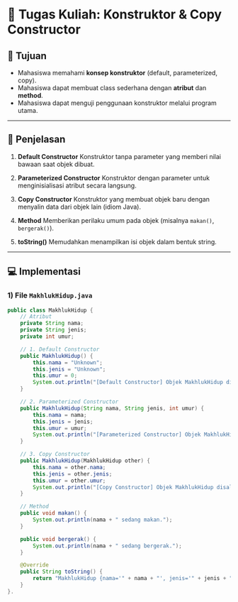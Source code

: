 # 📘 Tugas Kuliah: Konstruktor & Copy Constructor

## 🎯 Tujuan
- Mahasiswa memahami **konsep konstruktor** (default, parameterized, copy).
- Mahasiswa dapat membuat class sederhana dengan **atribut** dan **method**.
- Mahasiswa dapat menguji penggunaan konstruktor melalui program utama.

---

## 📌 Penjelasan
1. **Default Constructor**
   Konstruktor tanpa parameter yang memberi nilai bawaan saat objek dibuat.

2. **Parameterized Constructor**
   Konstruktor dengan parameter untuk menginisialisasi atribut secara langsung.

3. **Copy Constructor**
   Konstruktor yang membuat objek baru dengan menyalin data dari objek lain (idiom Java).

4. **Method**
   Memberikan perilaku umum pada objek (misalnya `makan()`, `bergerak()`).

5. **toString()**
   Memudahkan menampilkan isi objek dalam bentuk string.

---

## 💻 Implementasi

### 1) File `MakhlukHidup.java`
```java
public class MakhlukHidup {
    // Atribut
    private String nama;
    private String jenis;
    private int umur;

    // 1. Default Constructor
    public MakhlukHidup() {
        this.nama = "Unknown";
        this.jenis = "Unknown";
        this.umur = 0;
        System.out.println("[Default Constructor] Objek MakhlukHidup dibuat.");
    }

    // 2. Parameterized Constructor
    public MakhlukHidup(String nama, String jenis, int umur) {
        this.nama = nama;
        this.jenis = jenis;
        this.umur = umur;
        System.out.println("[Parameterized Constructor] Objek MakhlukHidup dibuat.");
    }

    // 3. Copy Constructor
    public MakhlukHidup(MakhlukHidup other) {
        this.nama = other.nama;
        this.jenis = other.jenis;
        this.umur = other.umur;
        System.out.println("[Copy Constructor] Objek MakhlukHidup disalin.");
    }

    // Method
    public void makan() {
        System.out.println(nama + " sedang makan.");
    }

    public void bergerak() {
        System.out.println(nama + " sedang bergerak.");
    }

    @Override
    public String toString() {
        return "MakhlukHidup {nama='" + nama + "', jenis='" + jenis + "', umur=" + umur + "}";
    }
}.